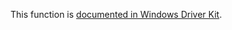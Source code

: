 This function is [documented in Windows Driver Kit](https://learn.microsoft.com/en-us/windows-hardware/drivers/ifs/nf-ntifs-ntcopyfilechunk).
